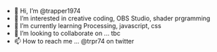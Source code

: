 - 👋 Hi, I’m @trapper1974
- 👀 I’m interested in creative coding, OBS Studio, shader prgramming
- 🌱 I’m currently learning Processing, javascript, css
- 💞️ I’m looking to collaborate on ... tbc
- 📫 How to reach me ... @trpr74 on twitter

<!---
trapper1974/trapper1974 is a ✨ special ✨ repository because its `README.md` (this file) appears on your GitHub profile.
You can click the Preview link to take a look at your changes.
--->
